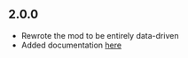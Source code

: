 ## 2.0.0
- Rewrote the mod to be entirely data-driven
- Added documentation [here](https://docs.teamdiopside.nl/seamless/)